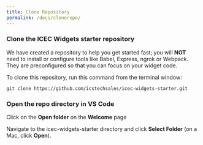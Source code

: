 ```yaml
---
title: Clone Repository
permalink: /docs/clonerepo/
---
```


### Clone the ICEC Widgets starter repository
We have created a repository to help you get started fast; you will **NOT** need to install or configure tools like Babel, Express, ngrok or Webpack.  They are preconfigured so that you can focus on your widget code.

To clone this repository, run this command from the terminal window:
```
git clone https://github.com/icstechsales/icec-widgets-starter.git
```


### Open the repo directory in VS Code
Click on the **Open folder** on the **Welcome** page 

Navigate to the icec-widgets-starter directory and click **Select Folder** (on a Mac, click **Open**).